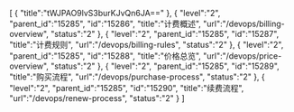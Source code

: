 [
	{
		"title":"tWJPAO9lvS3burKJvQn6JA=="
	},
	{
		"level":"2",
		"parent_id":"15285",
		"id":"15286",
		"title":"计费概述",
		"url":"/devops/billing-overview",
		"status":"2"
	},
	{
		"level":"2",
		"parent_id":"15285",
		"id":"15287",
		"title":"计费规则",
		"url":"/devops/billing-rules",
		"status":"2"
	},
	{
		"level":"2",
		"parent_id":"15285",
		"id":"15288",
		"title":"价格总览",
		"url":"/devops/price-overview",
		"status":"2"
	},
	{
		"level":"2",
		"parent_id":"15285",
		"id":"15289",
		"title":"购买流程",
		"url":"/devops/purchase-process",
		"status":"2"
	},
	{
		"level":"2",
		"parent_id":"15285",
		"id":"15290",
		"title":"续费流程",
		"url":"/devops/renew-process",
		"status":"2"
	}
]
